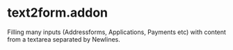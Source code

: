 # text2form.addon
Filling many inputs (Addressforms, Applications, Payments etc) with content from a textarea separated by Newlines.
